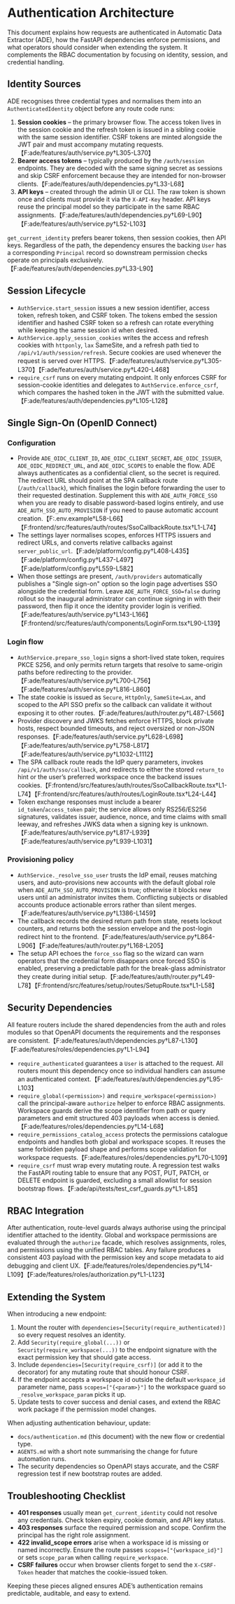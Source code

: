 # Authentication Architecture

This document explains how requests are authenticated in Automatic Data Extractor (ADE), how the FastAPI dependencies enforce
permissions, and what operators should consider when extending the system. It complements the RBAC documentation by focusing on
identity, session, and credential handling.

## Identity Sources

ADE recognises three credential types and normalises them into an `AuthenticatedIdentity` object before any route code runs:

1. **Session cookies** – the primary browser flow. The access token lives in the session cookie and the refresh token is issued in
a sibling cookie with the same session identifier. CSRF tokens are minted alongside the JWT pair and must accompany mutating
requests.【F:ade/features/auth/service.py†L305-L370】
2. **Bearer access tokens** – typically produced by the `/auth/session` endpoints. They are decoded with the same signing secret as
sessions and skip CSRF enforcement because they are intended for non-browser clients.【F:ade/features/auth/dependencies.py†L33-L68】
3. **API keys** – created through the admin UI or CLI. The raw token is shown once and clients must provide it via the
`X-API-Key` header. API keys reuse the principal model so they participate in the same RBAC assignments.【F:ade/features/auth/dependencies.py†L69-L90】【F:ade/features/auth/service.py†L52-L103】

`get_current_identity` prefers bearer tokens, then session cookies, then API keys. Regardless of the path, the dependency
ensures the backing `User` has a corresponding `Principal` record so downstream permission checks operate on principals
exclusively.【F:ade/features/auth/dependencies.py†L33-L90】

## Session Lifecycle

* `AuthService.start_session` issues a new session identifier, access token, refresh token, and CSRF token. The tokens embed the
session identifier and hashed CSRF token so a refresh can rotate everything while keeping the same session id when desired.
* `AuthService.apply_session_cookies` writes the access and refresh cookies with `httponly`, `lax` SameSite, and a refresh path
tied to `/api/v1/auth/session/refresh`. Secure cookies are used whenever the request is served over HTTPS.【F:ade/features/auth/service.py†L305-L370】【F:ade/features/auth/service.py†L420-L468】
* `require_csrf` runs on every mutating endpoint. It only enforces CSRF for session-cookie identities and delegates to
`AuthService.enforce_csrf`, which compares the hashed token in the JWT with the submitted value.【F:ade/features/auth/dependencies.py†L105-L128】

## Single Sign-On (OpenID Connect)

### Configuration

* Provide `ADE_OIDC_CLIENT_ID`, `ADE_OIDC_CLIENT_SECRET`, `ADE_OIDC_ISSUER`, `ADE_OIDC_REDIRECT_URL`, and `ADE_OIDC_SCOPES` to enable the flow. ADE always authenticates as a confidential client, so the secret is required. The redirect URL should point at the SPA callback route (`/auth/callback`), which finalises the login before forwarding the user to their requested destination. Supplement this with `ADE_AUTH_FORCE_SSO` when you are ready to disable password-based logins entirely, and use `ADE_AUTH_SSO_AUTO_PROVISION` if you need to pause automatic account creation.【F:.env.example†L58-L66】【F:frontend/src/features/auth/routes/SsoCallbackRoute.tsx†L1-L74】
* The settings layer normalises scopes, enforces HTTPS issuers and redirect URLs, and converts relative callbacks against `server_public_url`.【F:ade/platform/config.py†L408-L435】【F:ade/platform/config.py†L437-L497】【F:ade/platform/config.py†L559-L582】
* When those settings are present, `/auth/providers` automatically publishes a "Single sign-on" option so the login page advertises SSO alongside the credential form. Leave `ADE_AUTH_FORCE_SSO=false` during rollout so the inaugural administrator can continue signing in with their password, then flip it once the identity provider login is verified.【F:ade/features/auth/service.py†L143-L166】【F:frontend/src/features/auth/components/LoginForm.tsx†L90-L139】

### Login flow

* `AuthService.prepare_sso_login` signs a short-lived state token, requires PKCE S256, and only permits return targets that resolve to same-origin paths before redirecting to the provider.【F:ade/features/auth/service.py†L700-L756】【F:ade/features/auth/service.py†L816-L860】
* The state cookie is issued as `Secure`, `HttpOnly`, `SameSite=Lax`, and scoped to the API SSO prefix so the callback can validate it without exposing it to other routes.【F:ade/features/auth/router.py†L487-L566】
* Provider discovery and JWKS fetches enforce HTTPS, block private hosts, respect bounded timeouts, and reject oversized or non-JSON responses.【F:ade/features/auth/service.py†L628-L698】【F:ade/features/auth/service.py†L758-L817】【F:ade/features/auth/service.py†L1032-L1112】
* The SPA callback route reads the IdP query parameters, invokes `/api/v1/auth/sso/callback`, and redirects to either the stored `return_to` hint or the user’s preferred workspace once the backend issues cookies.【F:frontend/src/features/auth/routes/SsoCallbackRoute.tsx†L1-L74】【F:frontend/src/features/auth/routes/LoginRoute.tsx†L24-L44】
* Token exchange responses must include a bearer `id_token`/`access_token` pair; the service allows only RS256/ES256 signatures, validates issuer, audience, nonce, and time claims with small leeway, and refreshes JWKS data when a signing key is unknown.【F:ade/features/auth/service.py†L817-L939】【F:ade/features/auth/service.py†L939-L1031】

### Provisioning policy

* `AuthService._resolve_sso_user` trusts the IdP email, reuses matching users, and auto-provisions new accounts with the default global role when `ADE_AUTH_SSO_AUTO_PROVISION` is true; otherwise it blocks new users until an administrator invites them. Conflicting subjects or disabled accounts produce actionable errors rather than silent merges.【F:ade/features/auth/service.py†L1386-L1459】
* The callback records the desired return path from state, resets lockout counters, and returns both the session envelope and the post-login redirect hint to the frontend.【F:ade/features/auth/service.py†L864-L906】【F:ade/features/auth/router.py†L168-L205】
* The setup API echoes the `force_sso` flag so the wizard can warn operators that the credential form disappears once forced SSO is enabled, preserving a predictable path for the break-glass administrator they create during initial setup.【F:ade/features/auth/router.py†L49-L78】【F:frontend/src/features/setup/routes/SetupRoute.tsx†L1-L58】

## Security Dependencies

All feature routers include the shared dependencies from the auth and roles modules so that OpenAPI documents the
requirements and the responses are consistent.【F:ade/features/auth/dependencies.py†L87-L130】【F:ade/features/roles/dependencies.py†L1-L94】

* `require_authenticated` guarantees a `User` is attached to the request. All routers mount this dependency once so individual
handlers can assume an authenticated context.【F:ade/features/auth/dependencies.py†L95-L103】
* `require_global(<permission>)` and `require_workspace(<permission>)` call the principal-aware `authorize` helper to enforce
RBAC assignments. Workspace guards derive the scope identifier from path or query parameters and emit structured 403 payloads
when access is denied.【F:ade/features/roles/dependencies.py†L14-L68】
* `require_permissions_catalog_access` protects the permissions catalogue endpoints and handles both global and workspace
scopes. It reuses the same forbidden payload shape and performs scope validation for workspace requests.【F:ade/features/roles/dependencies.py†L70-L109】
* `require_csrf` must wrap every mutating route. A regression test walks the FastAPI routing table to ensure that any POST,
PUT, PATCH, or DELETE endpoint is guarded, excluding a small allowlist for session bootstrap flows.【F:ade/api/tests/test_csrf_guards.py†L1-L85】

## RBAC Integration

After authentication, route-level guards always authorise using the principal identifier attached to the identity. Global and
workspace permissions are evaluated through the `authorize` facade, which resolves assignments, roles, and permissions using the
unified RBAC tables. Any failure produces a consistent 403 payload with the permission key and scope metadata to aid debugging
and client UX.【F:ade/features/roles/dependencies.py†L14-L109】【F:ade/features/roles/authorization.py†L1-L123】

## Extending the System

When introducing a new endpoint:

1. Mount the router with `dependencies=[Security(require_authenticated)]` so every request resolves an identity.
2. Add `Security(require_global(...))` or `Security(require_workspace(...))` to the endpoint signature with the exact permission
key that should gate access.
3. Include `dependencies=[Security(require_csrf)]` (or add it to the decorator) for any mutating route that should honour CSRF.
4. If the endpoint accepts a workspace id outside the default `workspace_id` parameter name, pass `scopes=["{<param>}"]` to the
workspace guard so `_resolve_workspace_param` picks it up.
5. Update tests to cover success and denial cases, and extend the RBAC work package if the permission model changes.

When adjusting authentication behaviour, update:

* `docs/authentication.md` (this document) with the new flow or credential type.
* `AGENTS.md` with a short note summarising the change for future automation runs.
* The security dependencies so OpenAPI stays accurate, and the CSRF regression test if new bootstrap routes are added.

## Troubleshooting Checklist

* **401 responses** usually mean `get_current_identity` could not resolve any credentials. Check token expiry, cookie domain, and
API key status.
* **403 responses** surface the required permission and scope. Confirm the principal has the right role assignment.
* **422 invalid_scope errors** arise when a workspace id is missing or named incorrectly. Ensure the route passes
`scopes=["{workspace_id}"]` or sets `scope_param` when calling `require_workspace`.
* **CSRF failures** occur when browser clients forget to send the `X-CSRF-Token` header that matches the cookie-issued token.

Keeping these pieces aligned ensures ADE’s authentication remains predictable, auditable, and easy to extend.
